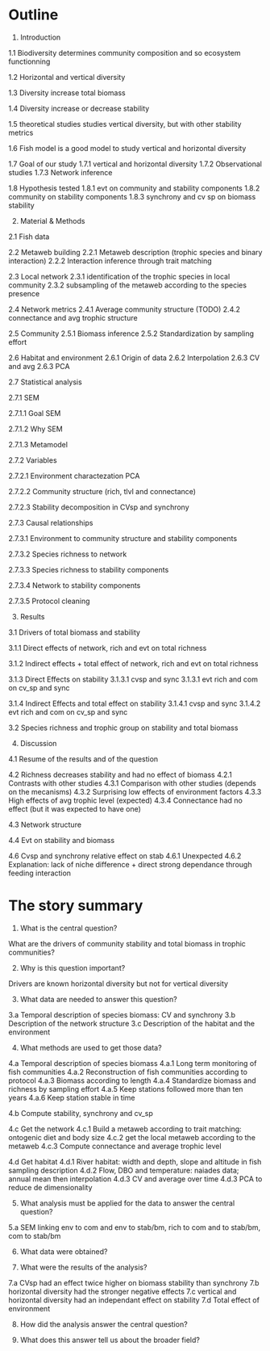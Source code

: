 # Outline

1. Introduction

1.1 Biodiversity determines community composition and so ecosystem functionning



1.2 Horizontal and vertical diversity 

1.3 Diversity increase total biomass

1.4 Diversity increase or decrease stability 

1.5 theoretical studies studies vertical diversity,
but with other stability metrics 

1.6 Fish model is a good model to study vertical and horizontal diversity

1.7 Goal of our study
1.7.1 vertical and horizontal diversity
1.7.2 Observational studies
1.7.3 Network inference 

1.8 Hypothesis tested
1.8.1 evt on community and stability components 
1.8.2 community on stability components 
1.8.3 synchrony and cv sp on biomass stability

2. Material & Methods

2.1 Fish data

2.2 Metaweb building
2.2.1 Metaweb description (trophic species and binary interaction)
2.2.2 Interaction inference through trait matching

2.3 Local network
2.3.1 identification of the trophic species in local community 
2.3.2 subsampling of the metaweb according to the species presence

2.4 Network metrics
2.4.1 Average community structure (TODO)
2.4.2 connectance and avg trophic structure

2.5 Community
2.5.1 Biomass inference
2.5.2 Standardization by sampling effort

2.6 Habitat and environment
2.6.1 Origin of data
2.6.2 Interpolation 
2.6.3 CV and avg 
2.6.3 PCA

2.7 Statistical analysis

2.7.1 SEM

2.7.1.1 Goal SEM 

2.7.1.2 Why SEM 

2.7.1.3 Metamodel 

2.7.2 Variables

2.7.2.1 Environment charactezation PCA

2.7.2.2 Community structure (rich, tlvl and connectance)

2.7.2.3 Stability decomposition in CVsp and synchrony


2.7.3 Causal relationships

2.7.3.1 Environment to community structure and stability components 

2.7.3.2 Species richness to network

2.7.3.3 Species richness to stability components

2.7.3.4 Network to stability components

2.7.3.5 Protocol cleaning

3. Results 

3.1 Drivers of total biomass and stability

3.1.1 Direct effects of network, rich and evt on total richness

3.1.2 Indirect effects + total effect of network, rich and evt on total richness

3.1.3 Direct Effects on stability
3.1.3.1 cvsp and sync
3.1.3.1 evt rich and com on cv_sp and sync  

3.1.4 Indirect Effects and total effect on stability
3.1.4.1 cvsp and sync
3.1.4.2 evt rich and com on cv_sp and sync  

3.2 Species richness and trophic group on stability and total biomass

4. Discussion

4.1 Resume of the results and of the question


4.2 Richness decreases stability and had no effect of biomass 
4.2.1 Contrasts with other studies
4.3.1 Comparison with other studies (depends on the mecanisms)
4.3.2 Surprising low effects of environment factors
4.3.3 High effects of avg trophic level (expected)
4.3.4 Connectance had no effect (but it was expected to have one)

4.3 Network structure


4.4 Evt on stability and biomass

4.6 Cvsp and synchrony relative effect on stab 
4.6.1 Unexpected 
4.6.2 Explanation: lack of niche difference + direct strong dependance through
feeding interaction


# The story summary

1. What is the central question?

What are the drivers of community stability and total biomass in trophic communities? 

2. Why is this question important?

Drivers are known horizontal diversity but not for vertical diversity

3. What data are needed to answer this question?

3.a Temporal description of species biomass: CV and synchrony 
3.b Description of the network structure
3.c Description of the habitat and the environment

4. What methods are used to get those data?

4.a Temporal description of species biomass
4.a.1 Long term monitoring of fish communities 
4.a.2 Reconstruction of fish communities according to protocol 
4.a.3 Biomass according to length
4.a.4 Standardize biomass and richness by sampling effort
4.a.5 Keep stations followed more than ten years
4.a.6 Keep station stable in time

4.b Compute stability, synchrony and cv_sp

4.c Get the network 
4.c.1 Build a metaweb according to trait matching: ontogenic diet and body size
4.c.2 get the local metaweb according to the metaweb
4.c.3 Compute connectance and average trophic level

4.d Get habitat
4.d.1 River habitat: width and depth, slope and altitude in fish sampling
description
4.d.2 Flow, DBO and temperature: naiades data; annual mean then interpolation
4.d.3 CV and average over time
4.d.3 PCA to reduce de dimensionality

5. What analysis must be applied for the data to answer the central question? 

5.a SEM linking env to com and env to stab/bm, rich to com and to stab/bm, com
to stab/bm

6. What data were obtained?

7. What were the results of the analysis?

7.a  CVsp had an effect twice higher on biomass stability than synchrony
7.b  horizontal diversity had the stronger negative effects
7.c  vertical and horizontal diversity had an independant effect on stability
7.d  Total effect of environment 

8. How did the analysis answer the central question?



9. What does this answer tell us about the broader field?



